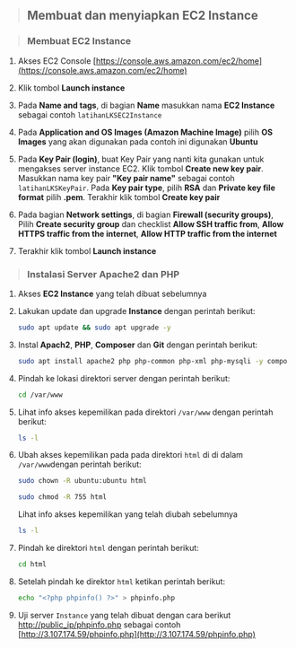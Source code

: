 > ## **Membuat dan menyiapkan EC2 Instance** 

> ### **Membuat EC2 Instance**

1. Akses EC2 Console [https://console.aws.amazon.com/ec2/home](https://console.aws.amazon.com/ec2/home)

2. Klik tombol **Launch instance**

3. Pada **Name and tags**, di bagian **Name** masukkan nama **EC2 Instance** sebagai contoh `latihanLKSEC2Instance`

4. Pada **Application and OS Images (Amazon Machine Image)** pilih **OS Images** yang akan digunakan pada contoh ini digunakan **Ubuntu**

5. Pada **Key Pair (login)**, buat Key Pair yang nanti kita gunakan untuk mengakses server instance EC2. Klik tombol **Create new key pair**. Masukkan nama key pair **"Key pair name"** sebagai contoh `latihanLKSKeyPair`. Pada **Key pair type**, pilih **RSA** dan **Private key file format** pilih **.pem**. Terakhir klik tombol **Create key pair**

6. Pada bagian **Network settings**, di bagian **Firewall (security groups)**, Pilih **Create security group** dan checklist **Allow SSH traffic from**, **Allow HTTPS traffic from the internet**, **Allow HTTP traffic from the internet**

7. Terakhir klik tombol **Launch instance**

> ### **Instalasi Server Apache2 dan PHP**

1. Akses **EC2 Instance** yang telah dibuat sebelumnya

2. Lakukan update dan upgrade **Instance** dengan perintah berikut:
    ```bash
    sudo apt update && sudo apt upgrade -y
    ```

3. Instal **Apach2**, **PHP**, **Composer** dan **Git** dengan perintah berikut:
    ```bash
    sudo apt install apache2 php php-common php-xml php-mysqli -y composer git
    ```

4. Pindah ke lokasi direktori server dengan perintah berikut:
    ```bash 
    cd /var/www
    ```

5. Lihat info akses kepemilikan pada direktori `/var/www` dengan perintah berikut:

    ```bash
    ls -l
    ```

6. Ubah akses kepemilikan pada pada direktori `html` di di dalam `/var/www`dengan perintah berikut:  

    ```bash
    sudo chown -R ubuntu:ubuntu html
    ```

    ```bash
    sudo chmod -R 755 html
    ```

    Lihat info akses kepemilikan yang telah diubah sebelumnya 
    ```bash
    ls -l
    ```

7. Pindah ke direktori `html` dengan perintah berikut:
    ```bash
    cd html 
    ```

8. Setelah pindah ke direktor `html` ketikan perintah berikut:
    ```bash
    echo "<?php phpinfo() ?>" > phpinfo.php
    ```

9. Uji server `Instance` yang telah dibuat dengan cara berikut [http://public_ip/phpinfo.php](http://public_ip/phpinfo.php) sebagai contoh [http://3.107.174.59/phpinfo.php](http://3.107.174.59/phpinfo.php)

